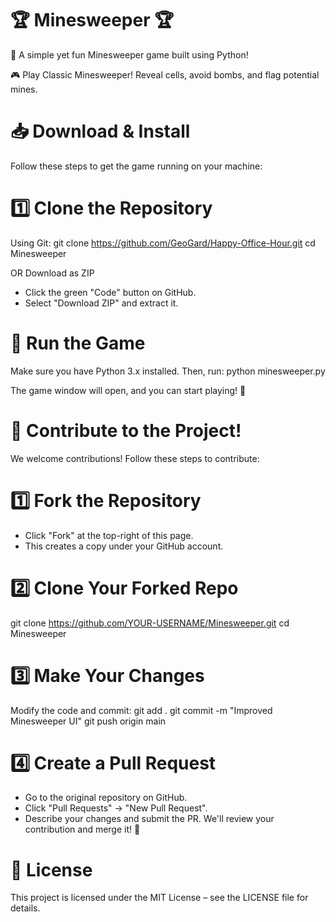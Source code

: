 # 🏆 Minesweeper 🏆
🚀 A simple yet fun Minesweeper game built using Python!

🎮 Play Classic Minesweeper! Reveal cells, avoid bombs, and flag potential mines.

# 📥 Download & Install
Follow these steps to get the game running on your machine:

# 1️⃣ Clone the Repository
Using Git:
git clone https://github.com/GeoGard/Happy-Office-Hour.git
cd Minesweeper

OR Download as ZIP

- Click the green "Code" button on GitHub.
- Select "Download ZIP" and extract it.

# 🚀 Run the Game
Make sure you have Python 3.x installed. Then, run:
python minesweeper.py

The game window will open, and you can start playing! 🎉

# 🤝 Contribute to the Project!
We welcome contributions! Follow these steps to contribute:

# 1️⃣ Fork the Repository
- Click "Fork" at the top-right of this page.
- This creates a copy under your GitHub account.

# 2️⃣ Clone Your Forked Repo
git clone https://github.com/YOUR-USERNAME/Minesweeper.git
cd Minesweeper

# 3️⃣ Make Your Changes
Modify the code and commit:
git add .
git commit -m "Improved Minesweeper UI"
git push origin main

# 4️⃣ Create a Pull Request
- Go to the original repository on GitHub.
- Click "Pull Requests" → "New Pull Request".
- Describe your changes and submit the PR.
We'll review your contribution and merge it! 🎯

# 📜 License
This project is licensed under the MIT License – see the LICENSE file for details.
